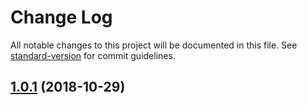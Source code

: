 # Change Log

All notable changes to this project will be documented in this file. See [standard-version](https://github.com/conventional-changelog/standard-version) for commit guidelines.

<a name="1.0.1"></a>
## [1.0.1](https://github.com/dapplion/DNP_VPN/compare/v0.1.12...v1.0.1) (2018-10-29)
